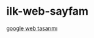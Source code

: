 # ilk-web-sayfam



[google web tasarımı](file:///C:/Users/Asus/OneDrive/Belgeler/Yeni%20klas%C3%B6r/ilk-web-sayfam/index.html)
